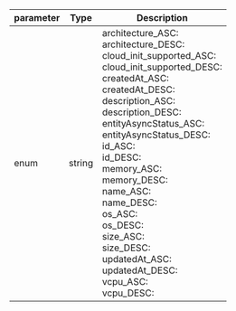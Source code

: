 | parameter | Type | Description |
| ----------- | ----------- |----------- |
| enum  |  string  | architecture_ASC: <br/>architecture_DESC: <br/>cloud_init_supported_ASC: <br/>cloud_init_supported_DESC: <br/>createdAt_ASC: <br/>createdAt_DESC: <br/>description_ASC: <br/>description_DESC: <br/>entityAsyncStatus_ASC: <br/>entityAsyncStatus_DESC: <br/>id_ASC: <br/>id_DESC: <br/>memory_ASC: <br/>memory_DESC: <br/>name_ASC: <br/>name_DESC: <br/>os_ASC: <br/>os_DESC: <br/>size_ASC: <br/>size_DESC: <br/>updatedAt_ASC: <br/>updatedAt_DESC: <br/>vcpu_ASC: <br/>vcpu_DESC:    |